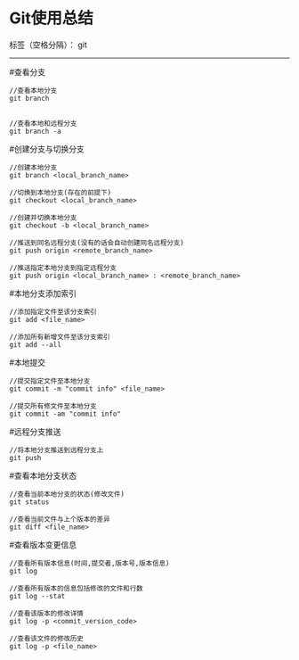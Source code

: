 ﻿# Git使用总结

标签（空格分隔）： git

---

#查看分支
```
//查看本地分支
git branch 


//查看本地和远程分支
git branch -a
```

#创建分支与切换分支
```
//创建本地分支
git branch <local_branch_name>

//切换到本地分支(存在的前提下)
git checkout <local_branch_name>

//创建并切换本地分支
git checkout -b <local_branch_name>

//推送到同名远程分支(没有的话会自动创建同名远程分支)
git push origin <remote_branch_name>

//推送指定本地分支到指定远程分支
git push origin <local_branch_name> : <remote_branch_name>

```

#本地分支添加索引
```
//添加指定文件至该分支索引
git add <file_name>

//添加所有新增文件至该分支索引
git add --all
```

#本地提交   
```
//提交指定文件至本地分支
git commit -m "commit info" <file_name>

//提交所有修文件至本地分支
git commit -am "commit info"
```

#远程分支推送
```
//将本地分支推送到远程分支上
git push
```

#查看本地分支状态
```
//查看当前本地分支的状态(修改文件)
git status

//查看当前文件与上个版本的差异
git diff <file_name>
```

#查看版本变更信息
```
//查看所有版本信息(时间,提交者,版本号,版本信息)
git log

//查看所有版本的信息包括修改的文件和行数
git log --stat

//查看该版本的修改详情
git log -p <commit_version_code>

//查看该文件的修改历史
git log -p <file_name>
```





